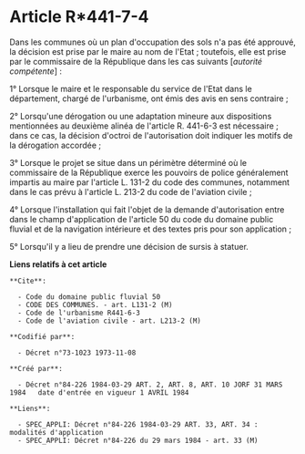 # Article R*441-7-4

Dans les communes où un plan d'occupation des sols n'a pas été approuvé, la décision est prise par le maire au nom de
l'Etat ; toutefois, elle est prise par le commissaire de la République dans les cas suivants [*autorité compétente*] :

1° Lorsque le maire et le responsable du service de l'Etat dans le département, chargé de l'urbanisme, ont émis des avis en
sens contraire ;

2° Lorsqu'une dérogation ou une adaptation mineure aux dispositions mentionnées au deuxième alinéa de l'article R. 441-6-3
est nécessaire ; dans ce cas, la décision d'octroi de l'autorisation doit indiquer les motifs de la dérogation accordée ;

3° Lorsque le projet se situe dans un périmètre déterminé où le commissaire de la République exerce les pouvoirs de police
généralement impartis au maire par l'article L. 131-2 du code des communes, notamment dans le cas prévu à l'article L. 213-2
du code de l'aviation civile ;

4° Lorsque l'installation qui fait l'objet de la demande d'autorisation entre dans le champ d'application de l'article 50 du
code du domaine public fluvial et de la navigation intérieure et des textes pris pour son application ;

5° Lorsqu'il y a lieu de prendre une décision de sursis à statuer.

**Liens relatifs à cet article**

	**Cite**:

	  - Code du domaine public fluvial 50
	  - CODE DES COMMUNES. - art. L131-2 (M)
	  - Code de l'urbanisme R441-6-3
	  - Code de l'aviation civile - art. L213-2 (M)

	**Codifié par**:

	  - Décret n°73-1023 1973-11-08

	**Créé par**:

	  - Décret n°84-226 1984-03-29 ART. 2, ART. 8, ART. 10 JORF 31 MARS 1984   date d'entrée en vigueur 1 AVRIL 1984

	**Liens**:

	  - SPEC_APPLI: Décret n°84-226 1984-03-29 ART. 33, ART. 34 : modalités d'application
	  - SPEC_APPLI: Décret n°84-226 du 29 mars 1984 - art. 33 (M)
